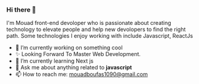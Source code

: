 ### Hi there 👋

I'm Mouad front-end devoloper who is passionate about creating technology to elevate people and help new devolopers to find the right path. Some technologies I enjoy working with include Javascript, ReactJs 


- 🔭 I’m currently working on something cool
- ✨ Looking Forward To Master Web Development.
- 🌱 I’m currently learning Next js
- 💬 Ask me about anything related to **javascript**
- 📫 How to reach me: mouadboufas1090@gmail.com

